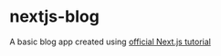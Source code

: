 # nextjs-blog

A basic blog app created using <a href="https://nextjs.org/learn/basics/create-nextjs-app">official Next.js tutorial</a>
